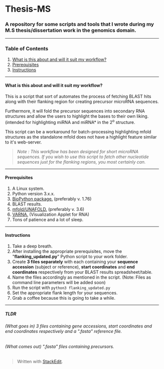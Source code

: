 # Thesis-MS
### A repository for some scripts and tools that I wrote during my M.S thesis/dissertation work in the genomics domain.
---
### Table of Contents

1. [What is this about and will it suit my workflow?](#what-is-this-about-and-will-it-suit-my-workflow)
2. [Prerequisites](#prerequisites)
3. [Instructions](#instructions)
---
#### What is this about and will it suit my workflow?
 This is a script that sort of automates the process of fetching BLAST hits along with their flanking region for creating precursor microRNA sequences. 

Furthermore, it will fold the precursor sequences into secondary RNA structures and allow the users to highlight the bases to their own liking. (intended for highlighting miRNA and miRNA* in the 2<sup>o</sup> structure.

This script can be a workaround for batch-processing highlighting mfold structures as the standalone mfold does not have a highlight feature similar to it's web-server.   

> *Note : This workflow has been designed for short microRNA sequences. If you wish to use this script to fetch other nucleotide sequences just for the flanking regions, you most certainly can.* 

---
#### Prerequisites

1. A Linux system.
2. Python version 3.x.x.
3. [BioPython package.](https://biopython.org/wiki/Download) (preferably v. 1.76)
4. BLAST results.
5. [mfold/UNAFOLD.](http://unafold.rna.albany.edu/?q=mfold/download-mfold) (preferably v. 3.6)
6. [VARNA.](http://varna.lri.fr/index.php?lang=en&page=downloads&css=varna) (Visualization Applet for RNA)
7. Tons of patience and a lot of sleep.
---
#### Instructions
1. Take a deep breath.
2. After installing the appropriate prerequisites, move the "**flanking_updated.py**" Python script to your work folder.
3. Create **3 files separately** with each containing your **sequence accession** (subject or reference), **start coordinates** and **end coordinates** respectively from your BLAST results spreadsheet/table.
4. Name the files accordingly as mentioned in the script. (Note: Files as command line parameters will be added soon)
5. Run the script with 
`python3 flanking_updated.py`
6. Set the appropriate flank length for your sequences.
7. Grab a coffee because this is going to take a while.
---
##### TLDR
###### _(What goes in)_ 3 files containing gene accessions, start coordinates and end coordinates respectively and a ".fasta" reference file.
###### _(What comes out)_ ".fasta" files containing precursors.   


> Written with [StackEdit](https://stackedit.io/).
